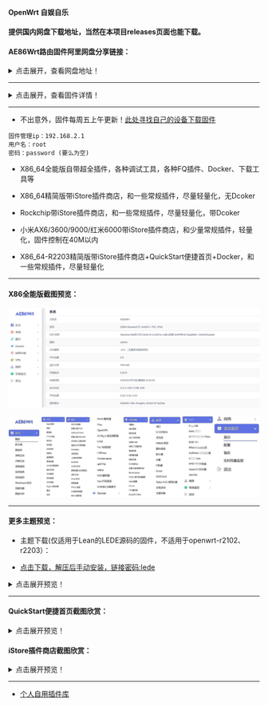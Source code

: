 #### OpenWrt 自娱自乐


#### 提供国内网盘下载地址，当然在本项目releases页面也能下载。

#### AE86Wrt路由固件阿里网盘分享链接：

<details>
<summary>点击展开，查看网盘地址！</summary>

***

* XiaoMi系列固件
`https://www.aliyundrive.com/s/v89b36sCo8x`
提取码: xiaomi

包括小米AX6/AX3600/AX9000、红米AX6000

***

* X86_64系列固件
`https://www.aliyundrive.com/s/3v92BZKz1Es`
提取码: x86

包括X86全能版和X86-Lite精简版

***

* Rockchip系列固件
`https://www.aliyundrive.com/s/AGSmrUpjD4T`
提取码: rock

包括友善R2S/R2C、R4S/R4SE、R5S、电犀牛R66S/R68S、HinLink的H68K

***

* 斐讯K3固件
`https://www.aliyundrive.com/s/BHieh2CwShL`
提取码: k3

包括斐讯K3

***

* 注：
* 请大家根据自己的机型选择对应的固件，不要刷错机型，会死歇菜的。

* 文件夹内的数字如：5.4/5.15/6.1等，代表固件的内核版本。

</details>


***


<details>
<summary>点击展开，查看固件详情！</summary>

* 基于[Lean源码](https://github.com/coolsnowwolf/lede)编译的固件：

* [OpenWrt-X86_64-全能版5.15/5.19/6.0内核](https://www.right.com.cn/forum/thread-4054849-1-1.html) 

* [OpenWrt-X86_64-精简版多种内核5.4/5.15/5.19/6.0内核](https://www.right.com.cn/forum/forum.php?mod=viewthread&tid=7182055&page=1&extra=)

* [斐讯K3-OpenWrt-5.4](https://www.right.com.cn/forum/thread-4052645-1-1.html)

* [红米AX6 OpenWrt-5.10内核](https://www.right.com.cn/forum/forum.php?mod=viewthread&tid=6770103&page=1&extra=#pid14665099) [停更]

* [小米AX3600 OpenWrt-5.10内核](https://www.right.com.cn/forum/forum.php?mod=viewthread&tid=7310044&page=1&extra=#pid15314306) [停更]

* [小米AX6/AX3600 OpenWrt-5.15内核](https://www.right.com.cn/forum/thread-8218915-1-1.html)

* [R2S/R4S/R4SE/R5S/R68S OpenWrt-5.15内核](https://www.right.com.cn/forum/thread-8239527-1-1.html)

***

* 基于[官方OpenWrt-r22.03](https://github.com/openwrt/openwrt/tree/openwrt-22.03)编译的固件：

* [OpenWrt-R2203-X86_64-精简版5.10内核](https://www.right.com.cn/forum/forum.php?mod=viewthread&tid=7182055&page=1&extra=)


</details>

***

* 不出意外，固件每周五上午更新！[此处寻找自己的设备下载固件](https://github.com/xiangfeidexiaohuo/OpenWrt_Build/releases)

```
固件管理ip：192.168.2.1  
用户名：root
密码：password (要么为空)
```
* X86_64全能版自带超全插件，各种调试工具，各种FQ插件、Docker、下载工具等

* X86_64精简版带iStore插件商店，和一些常规插件，尽量轻量化，无Dcoker

* Rockchip带iStore插件商店，和一些常规插件，尽量轻量化，带Dcoker

* 小米AX6/3600/9000/红米6000带iStore插件商店，和少量常规插件，轻量化，固件控制在40M以内

* X86_64-R2203精简版带iStore插件商店+QuickStart便捷首页+Docker，和一些常规插件，尽量轻量化

***

#### X86全能版截图预览：

![jpg](./diy/preview/argon.jpg)

![jpg](./diy/preview/all.jpg)


***

#### 更多主题预览：

* 主题下载(仅适用于Lean的LEDE源码的固件，不适用于openwrt-r2102、r2203）：

* [点击下载，解压后手动安装，链接密码:lede](https://eto.lanzouw.com/b0exvb20h) 

<details>
<summary>点击展开预览！</summary>

* neobird:

![jpg](./diy/preview/neobird.png)

* opentopd:

![jpg](./diy/preview/opentopd.png)

* edge:

![jpg](./diy/preview/edge.png)

* ifit:

![jpg](./diy/preview/ifit.png)

</details>

***

#### QuickStart便捷首页截图欣赏：

<details>
<summary>点击展开预览！</summary>

![jpg](./diy/preview/1.png)

![jpg](./diy/preview/2.png)

</details>

#### iStore插件商店截图欣赏：

<details>
<summary>点击展开预览！</summary>

![jpg](./diy/preview/3.png)

![jpg](./diy/preview/4.png)

![jpg](./diy/preview/5.png)

</details>

***

* [个人自用插件库](https://github.com/xiangfeidexiaohuo/openwrt-packages)


